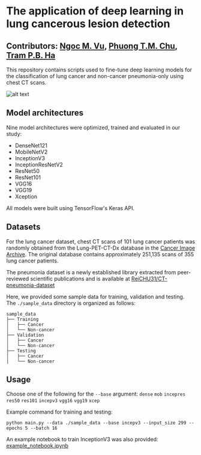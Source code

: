 # The application of deep learning in lung cancerous lesion detection

## Contributors: [Ngoc M. Vu](https://github.com/NgocVuMinh), [Phuong T.M. Chu](https://github.com/ReiCHU31), [Tram P.B. Ha](https://github.com/nhokchihiro)

This repository contains scripts used to fine-tune deep learning models for the classification of lung cancer and non-cancer pneumonia-only using chest CT scans. 

![alt text](/Users/ngoc/All/ict/lung_cancer/github/overview1.png)

## Model architectures

Nine model architectures were optimized, trained and evaluated in our study:
* DenseNet121
* MobileNetV2
* InceptionV3
* InceptionResNetV2
* ResNet50
* ResNet101
* VGG16
* VGG19
* Xception

All models were built using TensorFlow's Keras API.

## Datasets

For the lung cancer dataset, chest CT scans of 101 lung cancer patients was randomly obtained from the Lung-PET-CT-Dx database in the [Cancer Image Archive](https://wiki.cancerimagingarchive.net/pages/viewpage.action?pageId=70224216). The original database contains approximately 251,135 scans of 355 lung cancer patients.

The pneumonia dataset is a newly established library extracted from peer-reviewed scientific publications and is available at [ReiCHU31/CT-pneumonia-dataset](https://github.com/ReiCHU31/CT-pneumonia-dataset)

Here, we provided some sample data for training, validation and testing. The `./sample_data` directory is organized as follows:
```
sample_data
├── Training
│   ├── Cancer       
│   └── Non-cancer    
├── Validation
│   ├── Cancer       
│   └── Non-cancer             
├── Testing
│   ├── Cancer       
│   └── Non-cancer       
```

## Usage

Choose one of the following for the `--base` argument: 
`dense` `mob` `incepres` `res50` `res101` `incepv3` `vgg16` `vgg19` `xcep`

Example command for training and testing:
```
python main.py --data ./sample_data --base incepv3 --input_size 299 --epochs 5 --batch 16
```

An example notebook to train InceptionV3 was also provided: [example_notebook.ipynb](./)